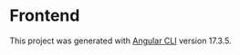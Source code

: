 # Frontend

This project was generated with [Angular CLI](https://github.com/angular/angular-cli) version 17.3.5.
